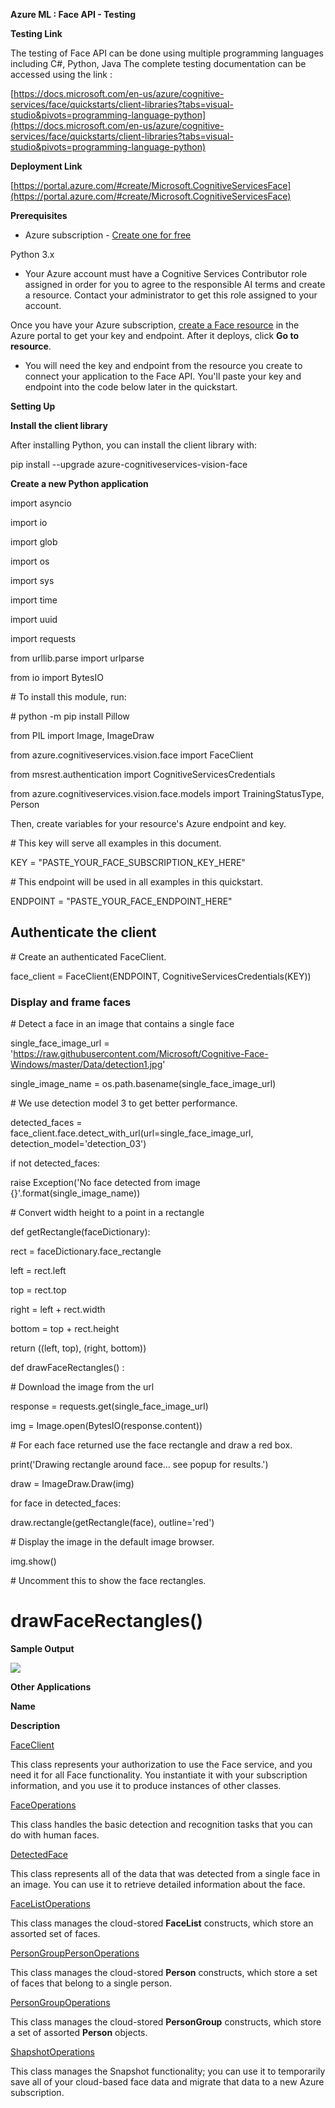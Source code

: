 
**Azure ML : Face API - Testing**

**Testing Link**

The testing of Face API can be done using multiple programming languages including C#, Python, Java The complete testing documentation can be accessed using the link :

[https://docs.microsoft.com/en-us/azure/cognitive-services/face/quickstarts/client-libraries?tabs=visual-studio&pivots=programming-language-python](https://docs.microsoft.com/en-us/azure/cognitive-services/face/quickstarts/client-libraries?tabs=visual-studio&pivots=programming-language-python)

**Deployment Link**

[https://portal.azure.com/#create/Microsoft.CognitiveServicesFace](https://portal.azure.com/#create/Microsoft.CognitiveServicesFace)

**Prerequisites**

*   Azure subscription - [Create one for free](https://azure.microsoft.com/free/cognitive-services/)

 Python 3.x

*   Your Azure account must have a Cognitive Services Contributor role assigned in order for you to agree to the responsible AI terms and create a resource. Contact your administrator to get this role assigned to your account.

 Once you have your Azure subscription, [create a Face resource](https://portal.azure.com/#create/Microsoft.CognitiveServicesFace "Create a Face resource") in the Azure portal to get your key and endpoint. After it deploys, click **Go to resource**.

*   You will need the key and endpoint from the resource you create to connect your application to the Face API. You'll paste your key and endpoint into the code below later in the quickstart.

**Setting Up**

**Install the client library**

After installing Python, you can install the client library with:

pip install --upgrade azure-cognitiveservices\-vision-face

**Create a new Python application**

import asyncio

import io

import glob

import os

import sys

import time

import uuid

import requests

from urllib.parse import urlparse

from io import BytesIO

\# To install this module, run:

\# python -m pip install Pillow

from PIL import Image, ImageDraw

from azure.cognitiveservices.vision.face import FaceClient

from msrest.authentication import CognitiveServicesCredentials

from azure.cognitiveservices.vision.face.models import TrainingStatusType, Person

Then, create variables for your resource's Azure endpoint and key.

\# This key will serve all examples in this document.

KEY = "PASTE\_YOUR\_FACE\_SUBSCRIPTION\_KEY\_HERE"

\# This endpoint will be used in all examples in this quickstart.

ENDPOINT = "PASTE\_YOUR\_FACE\_ENDPOINT\_HERE"

**Authenticate the client**
---------------------------

\# Create an authenticated FaceClient.

face\_client = FaceClient(ENDPOINT, CognitiveServicesCredentials(KEY))

### Display and frame faces

\# Detect a face in an image that contains a single face

single\_face\_image\_url = 'https://raw.githubusercontent.com/Microsoft/Cognitive-Face-Windows/master/Data/detection1.jpg'

single\_image\_name = os.path.basename(single\_face\_image\_url)

\# We use detection model 3 to get better performance.

detected\_faces = face\_client.face.detect\_with\_url(url\=single\_face\_image\_url, detection\_model\='detection\_03')

if not detected\_faces:

raise Exception('No face detected from image {}'.format(single\_image\_name))

\# Convert width height to a point in a rectangle

def getRectangle(faceDictionary):

rect = faceDictionary.face\_rectangle

left = rect.left

top = rect.top

right = left + rect.width

bottom = top + rect.height



return ((left, top), (right, bottom))

def drawFaceRectangles() :

\# Download the image from the url

response = requests.get(single\_face\_image\_url)

img = Image.open(BytesIO(response.content))

\# For each face returned use the face rectangle and draw a red box.

print('Drawing rectangle around face... see popup for results.')

 draw = ImageDraw.Draw(img)

for face in detected\_faces:

 draw.rectangle(getRectangle(face), outline='red')

\# Display the image in the default image browser.

img.show()

\# Uncomment this to show the face rectangles.

# drawFaceRectangles() 

 **Sample Output**

 ![](https://raw.githubusercontent.com/PrezSeah/galleryres/main/azure-machine-learning-APIs/faceAPI-API/azureml-faceapi-testing_files/image003.png)

**Other Applications**

**Name**

**Description**

[FaceClient](https://docs.microsoft.com/en-us/python/api/azure-cognitiveservices-vision-face/azure.cognitiveservices.vision.face.faceclient)

This class represents your authorization to use the Face service, and you need it for all Face functionality. You instantiate it with your subscription information, and you use it to produce instances of other classes.

[FaceOperations](https://docs.microsoft.com/en-us/python/api/azure-cognitiveservices-vision-face/azure.cognitiveservices.vision.face.operations.faceoperations)

This class handles the basic detection and recognition tasks that you can do with human faces.

[DetectedFace](https://docs.microsoft.com/en-us/python/api/azure-cognitiveservices-vision-face/azure.cognitiveservices.vision.face.models.detectedface)

This class represents all of the data that was detected from a single face in an image. You can use it to retrieve detailed information about the face.

[FaceListOperations](https://docs.microsoft.com/en-us/python/api/azure-cognitiveservices-vision-face/azure.cognitiveservices.vision.face.operations.facelistoperations)

This class manages the cloud-stored **FaceList** constructs, which store an assorted set of faces.

[PersonGroupPersonOperations](https://docs.microsoft.com/en-us/python/api/azure-cognitiveservices-vision-face/azure.cognitiveservices.vision.face.operations.persongrouppersonoperations)

This class manages the cloud-stored **Person** constructs, which store a set of faces that belong to a single person.

[PersonGroupOperations](https://docs.microsoft.com/en-us/python/api/azure-cognitiveservices-vision-face/azure.cognitiveservices.vision.face.operations.persongroupoperations)

This class manages the cloud-stored **PersonGroup** constructs, which store a set of assorted **Person** objects.

[ShapshotOperations](https://docs.microsoft.com/en-us/python/api/azure-cognitiveservices-vision-face/azure.cognitiveservices.vision.face.operations.snapshotoperations)

This class manages the Snapshot functionality; you can use it to temporarily save all of your cloud-based face data and migrate that data to a new Azure subscription.
